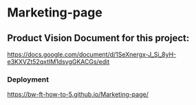 # Marketing-page

## Product Vision Document for this project: 
https://docs.google.com/document/d/1SeXnergx-J_Si_8yH-e3KXVZt52qxtIM1dsygGKACGs/edit

### Deployment
https://bw-ft-how-to-5.github.io/Marketing-page/